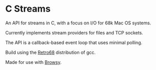 # C Streams

An API for streams in C, with a focus on I/O for 68k Mac OS systems.

Currently implements stream providers for files and TCP sockets.

The API is a callback-based event loop that uses minimal polling.

Build using the [Retro68](https://github.com/autc04/Retro68) distribution of
gcc.

Made for use with [Browsy](https://github.com/clehner/Browsy).
